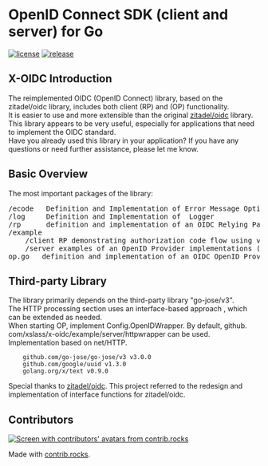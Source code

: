 # OpenID Connect SDK (client and server) for Go
[![license](https://badgen.net/github/license/xslasd/x-oidc/)](https://github.com/xslasd/x-oidc/blob/master/LICENSE)
[![release](https://badgen.net/github/release/xslasd/x-oidc/)](https://github.com/xslasd/x-oidc/releases)
## X-OIDC Introduction
The reimplemented OIDC (OpenID Connect) library, based on the zitadel/oidc library, includes both client (RP) and (OP) functionality.  
It is easier to use and more extensible than the original [zitadel/oidc](https://github.com/zitadel/oidc) library. This library appears to be very useful, especially for applications that need to implement the OIDC standard.   
Have you already used this library in your application? If you have any questions or need further assistance, please let me know.

## Basic Overview

The most important packages of the library:
<pre>
/ecode   Definition and Implementation of Error Message Optimization
/log     Definition and Implementation of  Logger
/rp      definition and implementation of an OIDC Relying Party (client) 
/example
    /client RP demonstrating authorization code flow using various authentication methods (code, PKCE, JWT profile)
    /server examples of an OpenID Provider implementations (including dynamic) with some very basic login UI
op.go   definition and implementation of an OIDC OpenID Provider (server)
</pre>

## Third-party Library
The library primarily depends on the third-party library "go-jose/v3".   
The HTTP processing section uses an interface-based approach , which can be extended as needed.   
When starting OP, implement Config.OpenIDWrapper. By default, github. com/xslass/x-oidc/example/server/httpwrapper can be used. Implementation based on net/HTTP. 
```
	github.com/go-jose/go-jose/v3 v3.0.0
	github.com/google/uuid v1.3.0
	golang.org/x/text v0.9.0
```
Special thanks to [zitadel/oidc](https://github.com/zitadel/oidc). This project referred to the redesign and implementation of interface functions for zitadel/oidc.
## Contributors

<a href="https://github.com/xslasd/x-oidc/graphs/contributors">
  <img src="https://contrib.rocks/image?repo=xslasd/x-oidc" alt="Screen with contributors' avatars from contrib.rocks" />
</a>

Made with [contrib.rocks](https://contrib.rocks).